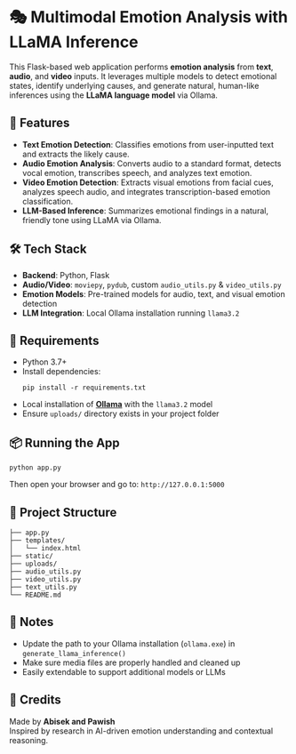 # 🎭 Multimodal Emotion Analysis with LLaMA Inference

This Flask-based web application performs **emotion analysis** from **text**, **audio**, and **video** inputs. It leverages multiple models to detect emotional states, identify underlying causes, and generate natural, human-like inferences using the **LLaMA language model** via Ollama.

## 🚀 Features

- **Text Emotion Detection**: Classifies emotions from user-inputted text and extracts the likely cause.  
- **Audio Emotion Analysis**: Converts audio to a standard format, detects vocal emotion, transcribes speech, and analyzes text emotion.  
- **Video Emotion Detection**: Extracts visual emotions from facial cues, analyzes speech audio, and integrates transcription-based emotion classification.  
- **LLM-Based Inference**: Summarizes emotional findings in a natural, friendly tone using LLaMA via Ollama.

## 🛠️ Tech Stack

- **Backend**: Python, Flask  
- **Audio/Video**: `moviepy`, `pydub`, custom `audio_utils.py` & `video_utils.py`  
- **Emotion Models**: Pre-trained models for audio, text, and visual emotion detection  
- **LLM Integration**: Local Ollama installation running `llama3.2`  

## 🧪 Requirements

- Python 3.7+
- Install dependencies:
  ```
  pip install -r requirements.txt
  ```
- Local installation of **[Ollama](https://ollama.com/)** with the `llama3.2` model
- Ensure `uploads/` directory exists in your project folder

## 📦 Running the App

```
python app.py
```

Then open your browser and go to: `http://127.0.0.1:5000`

## 📁 Project Structure

```
├── app.py
├── templates/
│   └── index.html
├── static/
├── uploads/
├── audio_utils.py
├── video_utils.py
├── text_utils.py
└── README.md
```

## 📌 Notes

- Update the path to your Ollama installation (`ollama.exe`) in `generate_llama_inference()`  
- Make sure media files are properly handled and cleaned up  
- Easily extendable to support additional models or LLMs

## 🧠 Credits

Made by **Abisek and Pawish**  
Inspired by research in AI-driven emotion understanding and contextual reasoning.

